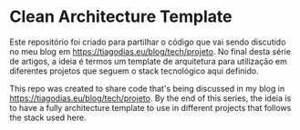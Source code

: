 # Clean Architecture Template

Este repositório foi criado para partilhar o código que vai sendo discutido no meu blog em https://tiagodias.eu/blog/tech/projeto.
No final desta série de artigos, a ideia é termos um template de arquitetura para utilização em diferentes projetos que seguem o stack tecnológico aqui definido.

This repo was created to share code that's being discussed in my blog in https://tiagodias.eu/blog/tech/projeto.
By the end of this series, the ideia is to have a fully architecture template to use in different projects that follows the stack used here.